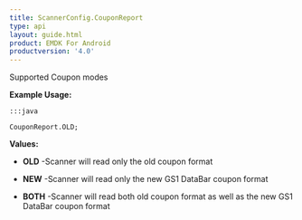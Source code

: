 ```yaml
---
title: ScannerConfig.CouponReport
type: api
layout: guide.html
product: EMDK For Android
productversion: '4.0'
---
```



Supported Coupon modes
 
 

**Example Usage:**
	
	:::java
	
	CouponReport.OLD;
	


**Values:**

* **OLD** -Scanner will read only the old coupon format

* **NEW** -Scanner will read only the new GS1 DataBar coupon format

* **BOTH** -Scanner will read both old coupon format as well as the new GS1
 DataBar coupon format












